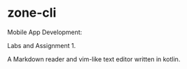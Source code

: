 # zone-cli
Mobile App Development:

Labs and Assignment 1.

A Markdown reader and vim-like text editor written in kotlin.
